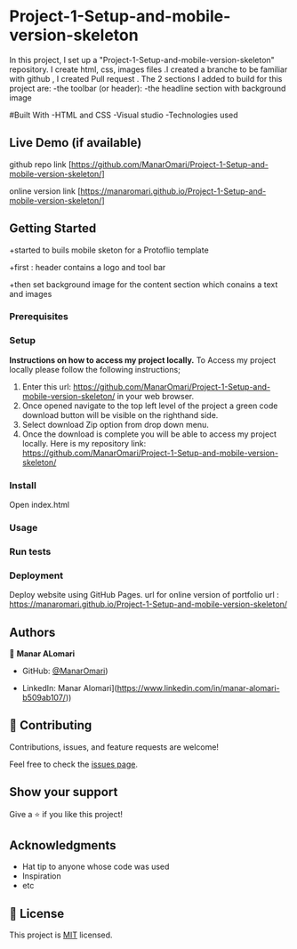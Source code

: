 # Project-1-Setup-and-mobile-version-skeleton
In this project, I set up a "Project-1-Setup-and-mobile-version-skeleton" repository. I create html, css, images files .I created a branche to be familiar with github , I created Pull request .
The 2 sections I added to build for this project are:
-the toolbar (or header):
-the headline section with background image

#Built With
-HTML and CSS
-Visual studio
-Technologies used

## Live Demo (if available)
github repo link 
[https://github.com/ManarOmari/Project-1-Setup-and-mobile-version-skeleton/]

online version link [https://manaromari.github.io/Project-1-Setup-and-mobile-version-skeleton/]

## Getting Started

+started to buils mobile sketon for a Protoflio template 

+first : header contains a logo and tool bar 

+then set background image for the content section which conains a text and images 

### Prerequisites

### Setup
**Instructions on how to access my project locally.**
 To Access my project locally please follow the following instructions;
1. Enter this url: https://github.com/ManarOmari/Project-1-Setup-and-mobile-version-skeleton/ in your web browser.
2. Once opened navigate to the top left level of the project a green code download button will be visible on the righthand side.
3. Select download Zip option from drop down menu.
4. Once the download is complete you will be able to access my project locally.
Here is my repository link: https://github.com/ManarOmari/Project-1-Setup-and-mobile-version-skeleton/


### Install
Open index.html
### Usage

### Run tests

### Deployment

Deploy  website using GitHub Pages.
url for online version of portfolio url : https://manaromari.github.io/Project-1-Setup-and-mobile-version-skeleton/

## Authors

👤 **Manar ALomari**

- GitHub: [@ManarOmari](https://github.com/ManarOmari))

- LinkedIn: Manar Alomari](https://www.linkedin.com/in/manar-alomari-b509ab107/))



## 🤝 Contributing

Contributions, issues, and feature requests are welcome!

Feel free to check the [issues page](../../issues/).

## Show your support

Give a ⭐️ if you like this project!

## Acknowledgments

- Hat tip to anyone whose code was used
- Inspiration
- etc

## 📝 License

This project is [MIT](./MIT.md) licensed.